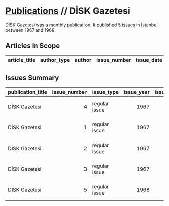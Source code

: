 # [Publications](firstlevel_publications.md) // DİSK Gazetesi

DİSK Gazetesi was a monthly publication. It published 5 issues in İstanbul between 1967 and 1968.

## Articles in Scope

| article_title   | author_type   | author   | issue_number   | issue_date   | pages   |
|-----------------|---------------|----------|----------------|--------------|---------|

## Issues Summary

| publication_title   |   issue_number | issue_type    |   issue_year |   issue_month |   issue_day | printing_house_name                            |
|:--------------------|---------------:|:--------------|-------------:|--------------:|------------:|:-----------------------------------------------|
| DİSK Gazetesi       |              4 | regular issue |         1967 |            12 |          12 | Vatan Gazetecilik ve Matbaacılık İşletmeciliği |
| DİSK Gazetesi       |              1 | regular issue |         1967 |             4 |          19 | Vatan Gazetecilik ve Matbaacılık İşletmeciliği |
| DİSK Gazetesi       |              2 | regular issue |         1967 |             5 |          22 | Vatan Gazetecilik ve Matbaacılık İşletmeciliği |
| DİSK Gazetesi       |              3 | regular issue |         1967 |           nan |         nan | Vatan Gazetecilik ve Matbaacılık İşletmeciliği |
| DİSK Gazetesi       |              5 | regular issue |         1968 |             1 |           6 | Vatan Gazetecilik ve Matbaacılık İşletmeciliği |